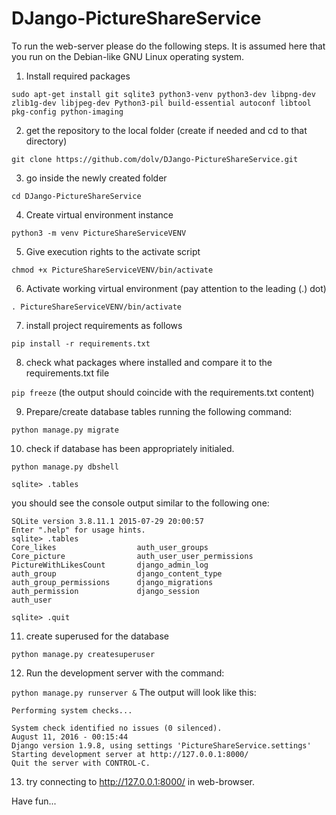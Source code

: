 # DJango-PictureShareService

To run the web-server please do the following steps.
It is assumed here that you run on the Debian-like GNU Linux operating system.

1. Install required packages
```
sudo apt-get install git sqlite3 python3-venv python3-dev libpng-dev zlib1g-dev libjpeg-dev Python3-pil build-essential autoconf libtool pkg-config python-imaging
```

2. get the repository to the local folder (create if needed and cd to that directory)

```git clone https://github.com/dolv/DJango-PictureShareService.git```

3. go inside the newly created folder

```cd DJango-PictureShareService```

4. Create virtual environment instance

```python3 -m venv PictureShareServiceVENV```

5. Give execution rights to the activate script

```chmod +x PictureShareServiceVENV/bin/activate```

6. Activate working virtual environment (pay attention to the leading (.) dot)

```. PictureShareServiceVENV/bin/activate```

7. install project requirements as follows

```pip install -r requirements.txt```

8. check what packages where installed and compare it to the requirements.txt file

```pip freeze```
(the output should coincide with the requirements.txt content)

9. Prepare/create database tables running the following command:

```python manage.py migrate```

10. check if database has been appropriately initialed.

```
python manage.py dbshell

sqlite> .tables

```
you should see the console output similar to the following one:
```
SQLite version 3.8.11.1 2015-07-29 20:00:57
Enter ".help" for usage hints.
sqlite> .tables
Core_likes                  auth_user_groups
Core_picture                auth_user_user_permissions
PictureWithLikesCount       django_admin_log
auth_group                  django_content_type
auth_group_permissions      django_migrations
auth_permission             django_session
auth_user
```
```sqlite> .quit```

11. create superused for the database

```python manage.py createsuperuser```

12. Run the development server with the command:

```python manage.py runserver &```
The output will look like this:
```
Performing system checks...

System check identified no issues (0 silenced).
August 11, 2016 - 00:15:44
Django version 1.9.8, using settings 'PictureShareService.settings'
Starting development server at http://127.0.0.1:8000/
Quit the server with CONTROL-C.
```
13. try connecting to http://127.0.0.1:8000/ in web-browser.

Have fun...
